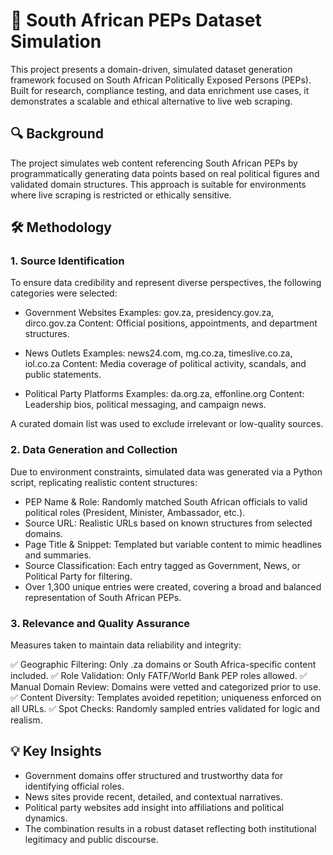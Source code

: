 # 🧾 South African PEPs Dataset Simulation
This project presents a domain-driven, simulated dataset generation framework focused on South African Politically Exposed Persons (PEPs). Built for research, compliance testing, and data enrichment use cases, it demonstrates a scalable and ethical alternative to live web scraping.

## 🔍 Background
The project simulates web content referencing South African PEPs by programmatically generating data points based on real political figures and validated domain structures. This approach is suitable for environments where live scraping is restricted or ethically sensitive.

## 🛠️ Methodology
### 1. Source Identification
To ensure data credibility and represent diverse perspectives, the following categories were selected:

- Government Websites
Examples: gov.za, presidency.gov.za, dirco.gov.za
Content: Official positions, appointments, and department structures.

- News Outlets
Examples: news24.com, mg.co.za, timeslive.co.za, iol.co.za
Content: Media coverage of political activity, scandals, and public statements.

- Political Party Platforms
Examples: da.org.za, effonline.org
Content: Leadership bios, political messaging, and campaign news.

A curated domain list was used to exclude irrelevant or low-quality sources.

### 2. Data Generation and Collection
Due to environment constraints, simulated data was generated via a Python script, replicating realistic content structures:

- PEP Name & Role: Randomly matched South African officials to valid political roles (President, Minister, Ambassador, etc.).
- Source URL: Realistic URLs based on known structures from selected domains.
- Page Title & Snippet: Templated but variable content to mimic headlines and summaries.
- Source Classification: Each entry tagged as Government, News, or Political Party for filtering.
- Over 1,300 unique entries were created, covering a broad and balanced representation of South African PEPs.

### 3. Relevance and Quality Assurance
Measures taken to maintain data reliability and integrity:

✅ Geographic Filtering: Only .za domains or South Africa-specific content included.
✅ Role Validation: Only FATF/World Bank PEP roles allowed.
✅ Manual Domain Review: Domains were vetted and categorized prior to use.
✅ Content Diversity: Templates avoided repetition; uniqueness enforced on all URLs.
✅ Spot Checks: Randomly sampled entries validated for logic and realism.

## 💡 Key Insights
- Government domains offer structured and trustworthy data for identifying official roles.
- News sites provide recent, detailed, and contextual narratives.
- Political party websites add insight into affiliations and political dynamics.
- The combination results in a robust dataset reflecting both institutional legitimacy and public discourse.

